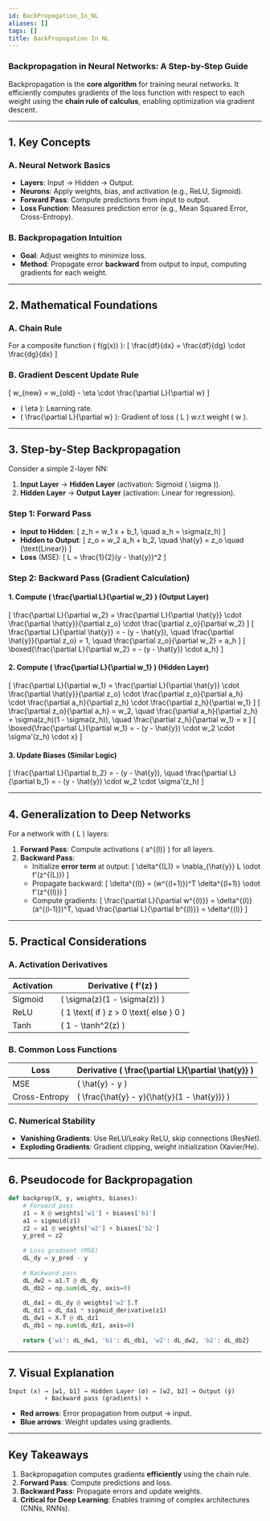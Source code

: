 ```yaml
---
id: BackPropogation_In_NL
aliases: []
tags: []
title: BackPropogation In NL
---
```


### **Backpropagation in Neural Networks: A Step-by-Step Guide**
Backpropagation is the **core algorithm** for training neural networks. It efficiently computes gradients of the loss function with respect to each weight using the **chain rule of calculus**, enabling optimization via gradient descent.

---

## **1. Key Concepts**
### **A. Neural Network Basics**
- **Layers**: Input → Hidden → Output.
- **Neurons**: Apply weights, bias, and activation (e.g., ReLU, Sigmoid).
- **Forward Pass**: Compute predictions from input to output.
- **Loss Function**: Measures prediction error (e.g., Mean Squared Error, Cross-Entropy).

### **B. Backpropagation Intuition**
- **Goal**: Adjust weights to minimize loss.
- **Method**: Propagate error **backward** from output to input, computing gradients for each weight.

---

## **2. Mathematical Foundations**
### **A. Chain Rule**
For a composite function \( f(g(x)) \):
\[
\frac{df}{dx} = \frac{df}{dg} \cdot \frac{dg}{dx}
\]

### **B. Gradient Descent Update Rule**
\[
w_{new} = w_{old} - \eta \cdot \frac{\partial L}{\partial w}
\]
- \( \eta \): Learning rate.
- \( \frac{\partial L}{\partial w} \): Gradient of loss \( L \) w.r.t weight \( w \).

---

## **3. Step-by-Step Backpropagation**
Consider a simple 2-layer NN:
1. **Input Layer** → **Hidden Layer** (activation: Sigmoid \( \sigma \)).
2. **Hidden Layer** → **Output Layer** (activation: Linear for regression).

### **Step 1: Forward Pass**
- **Input to Hidden**:
  \[
  z_h = w_1 x + b_1, \quad a_h = \sigma(z_h)
  \]
- **Hidden to Output**:
  \[
  z_o = w_2 a_h + b_2, \quad \hat{y} = z_o \quad (\text{Linear})
  \]
- **Loss** (MSE):
  \[
  L = \frac{1}{2}(y - \hat{y})^2
  \]

### **Step 2: Backward Pass (Gradient Calculation)**
#### **1. Compute \( \frac{\partial L}{\partial w_2} \) (Output Layer)**
\[
\frac{\partial L}{\partial w_2} = \frac{\partial L}{\partial \hat{y}} \cdot \frac{\partial \hat{y}}{\partial z_o} \cdot \frac{\partial z_o}{\partial w_2}
\]
\[
\frac{\partial L}{\partial \hat{y}} = - (y - \hat{y}), \quad \frac{\partial \hat{y}}{\partial z_o} = 1, \quad \frac{\partial z_o}{\partial w_2} = a_h
\]
\[
\boxed{\frac{\partial L}{\partial w_2} = - (y - \hat{y}) \cdot a_h}
\]

#### **2. Compute \( \frac{\partial L}{\partial w_1} \) (Hidden Layer)**
\[
\frac{\partial L}{\partial w_1} = \frac{\partial L}{\partial \hat{y}} \cdot \frac{\partial \hat{y}}{\partial z_o} \cdot \frac{\partial z_o}{\partial a_h} \cdot \frac{\partial a_h}{\partial z_h} \cdot \frac{\partial z_h}{\partial w_1}
\]
\[
\frac{\partial z_o}{\partial a_h} = w_2, \quad \frac{\partial a_h}{\partial z_h} = \sigma(z_h)(1 - \sigma(z_h)), \quad \frac{\partial z_h}{\partial w_1} = x
\]
\[
\boxed{\frac{\partial L}{\partial w_1} = - (y - \hat{y}) \cdot w_2 \cdot \sigma'(z_h) \cdot x}
\]

#### **3. Update Biases (Similar Logic)**
\[
\frac{\partial L}{\partial b_2} = - (y - \hat{y}), \quad \frac{\partial L}{\partial b_1} = - (y - \hat{y}) \cdot w_2 \cdot \sigma'(z_h)
\]

---

## **4. Generalization to Deep Networks**
For a network with \( L \) layers:
1. **Forward Pass**: Compute activations \( a^{(l)} \) for all layers.
2. **Backward Pass**:
   - Initialize **error term** at output:
     \[
     \delta^{(L)} = \nabla_{\hat{y}} L \odot f'(z^{(L)})
     \]
   - Propagate backward:
     \[
     \delta^{(l)} = (w^{(l+1)})^T \delta^{(l+1)} \odot f'(z^{(l)})
     \]
   - Compute gradients:
     \[
     \frac{\partial L}{\partial w^{(l)}} = \delta^{(l)} (a^{(l-1)})^T, \quad \frac{\partial L}{\partial b^{(l)}} = \delta^{(l)}
     \]

---

## **5. Practical Considerations**
### **A. Activation Derivatives**
| **Activation** | **Derivative \( f'(z) \)**           |
|----------------|--------------------------------------|
| Sigmoid        | \( \sigma(z)(1 - \sigma(z)) \)       |
| ReLU           | \( 1 \text{ if } z > 0 \text{ else } 0 \) |
| Tanh           | \( 1 - \tanh^2(z) \)                 |

### **B. Common Loss Functions**
| **Loss**       | **Derivative \( \frac{\partial L}{\partial \hat{y}} \)** |
|----------------|--------------------------------------------------------|
| MSE            | \( \hat{y} - y \)                                      |
| Cross-Entropy  | \( \frac{\hat{y} - y}{\hat{y}(1 - \hat{y})} \)        |

### **C. Numerical Stability**
- **Vanishing Gradients**: Use ReLU/Leaky ReLU, skip connections (ResNet).
- **Exploding Gradients**: Gradient clipping, weight initialization (Xavier/He).

---

## **6. Pseudocode for Backpropagation**
```python
def backprop(X, y, weights, biases):
    # Forward pass
    z1 = X @ weights['w1'] + biases['b1']
    a1 = sigmoid(z1)
    z2 = a1 @ weights['w2'] + biases['b2']
    y_pred = z2
    
    # Loss gradient (MSE)
    dL_dy = y_pred - y
    
    # Backward pass
    dL_dw2 = a1.T @ dL_dy
    dL_db2 = np.sum(dL_dy, axis=0)
    
    dL_da1 = dL_dy @ weights['w2'].T
    dL_dz1 = dL_da1 * sigmoid_derivative(z1)
    dL_dw1 = X.T @ dL_dz1
    dL_db1 = np.sum(dL_dz1, axis=0)
    
    return {'w1': dL_dw1, 'b1': dL_db1, 'w2': dL_dw2, 'b2': dL_db2}
```

---

## **7. Visual Explanation**
```
Input (x) → [w1, b1] → Hidden Layer (σ) → [w2, b2] → Output (ŷ)
          ↑ Backward pass (gradients) ↑
```
- **Red arrows**: Error propagation from output → input.
- **Blue arrows**: Weight updates using gradients.

---

## **Key Takeaways**
1. Backpropagation computes gradients **efficiently** using the chain rule.
2. **Forward Pass**: Compute predictions and loss.
3. **Backward Pass**: Propagate errors and update weights.
4. **Critical for Deep Learning**: Enables training of complex architectures (CNNs, RNNs).
